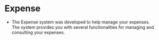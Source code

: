 # Expense 

- The Expense system was developed to help manage your expenses.
The system provides you with several functionalities for managing and consulting your expenses.